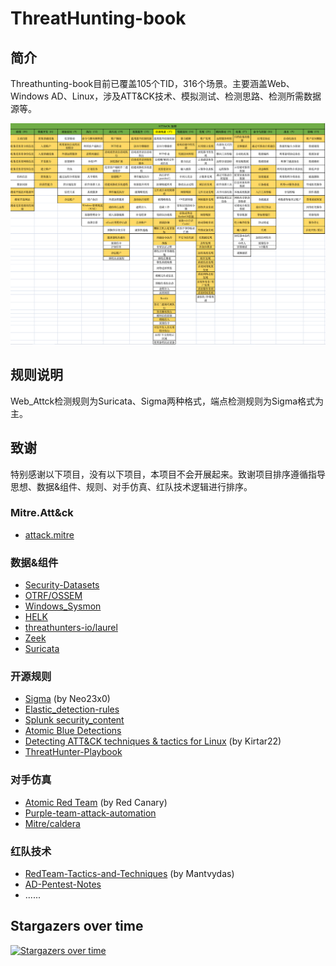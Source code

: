 # ThreatHunting-book

## 简介

Threathunting-book目前已覆盖105个TID，316个场景。主要涵盖Web、Windows AD、Linux，涉及ATT&CK技术、模拟测试、检测思路、检测所需数据源等。

![覆盖图](index.png)

## 规则说明

Web_Attck检测规则为Suricata、Sigma两种格式，端点检测规则为Sigma格式为主。

## 致谢

特别感谢以下项目，没有以下项目，本项目不会开展起来。致谢项目排序遵循指导思想、数据&组件、规则、对手仿真、红队技术逻辑进行排序。

### Mitre.Att&ck

- [attack.mitre](https://attack.mitre.org/)

### 数据&组件

- [Security-Datasets](https://github.com/OTRF/Security-Datasets/)
- [OTRF/OSSEM](https://github.com/OTRF/OSSEM)
- [Windows_Sysmon](https://github.com/SwiftOnSecurity/sysmon-config)
- [HELK](https://github.com/Cyb3rWard0g/HELK)
- [threathunters-io/laurel](https://github.com/threathunters-io/laurel)
- [Zeek](https://github.com/zeek/zeek)
- [Suricata](https://github.com/OISF/suricata)

### 开源规则

- [Sigma](https://github.com/Neo23x0/sigma) (by Neo23x0)
- [Elastic_detection-rules](https://github.com/elastic/detection-rules/tree/main/rules)
- [Splunk security_content](https://github.com/splunk/security_content/tree/develop/detections)
- [Atomic Blue Detections](https://eqllib.readthedocs.io/en/latest/atomicblue.html)
- [Detecting ATT&CK techniques & tactics for Linux](https://github.com/Kirtar22/Litmus_Test) (by Kirtar22)
- [ThreatHunter-Playbook](https://github.com/OTRF/ThreatHunter-Playbook)

### 对手仿真

- [Atomic Red Team](https://github.com/redcanaryco/atomic-red-team)  (by Red Canary)
- [Purple-team-attack-automation](https://github.com/praetorian-inc/purple-team-attack-automation/wiki/Available-Modules)
- [Mitre/caldera](https://github.com/mitre/caldera)

### 红队技术

- [RedTeam-Tactics-and-Techniques](https://github.com/mantvydasb/RedTeam-Tactics-and-Techniques) (by Mantvydas)
- [AD-Pentest-Notes](https://github.com/chriskaliX/AD-Pentest-Notes)
- ......

## Stargazers over time

[![Stargazers over time](https://starchart.cc/12306Bro/Threathunting-book.svg)](https://github.com/12306Bro/Threathunting-book)
